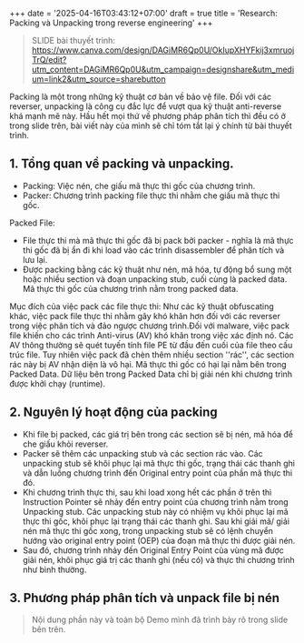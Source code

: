 +++
date = '2025-04-16T03:43:12+07:00'
draft = true
title = 'Research: Packing và Unpacking trong reverse engineering'
+++


> SLIDE bài thuyết trình: https://www.canva.com/design/DAGiMR6Qp0U/OkIupXHYFkij3xmruojTrQ/edit?utm_content=DAGiMR6Qp0U&utm_campaign=designshare&utm_medium=link2&utm_source=sharebutton

Packing là một trong những kỹ thuật cơ bản về bảo vệ file. Đối với các reverser, unpacking là công cụ đắc lực để vượt qua kỹ thuật anti-reverse khá mạnh mẽ này. Hầu hết mọi thứ về phương pháp phân tích thì đều có ở trong slide trên, bài viết này của mình sẽ chỉ tóm tắt lại ý chính từ bài thuyết trình.

## 1. Tổng quan về packing và unpacking.

- Packing: Việc nén, che giấu mã thực thi gốc của chương trình.
- Packer: Chương trình packing file thực thi nhằm che giấu mã thực thi gốc.

Packed File:
-  File thực thi mà mã thực thi gốc đã bị pack bởi packer - nghĩa là mã thực thi gốc đã bị ẩn đi khi load vào các trình disassembler để
phân tích và lưu lại.
- Được packing bằng các kỹ thuật như nén, mã hóa, tự động bổ sung một hoặc nhiều section và đoạn unpacking stub, cuối cùng là packed data. Mã thực thi gốc của chương trình nằm trong packed data.


Mục đích của việc pack các file thực thi: Như các kỹ thuật obfuscating khác, việc pack file thực thi nhằm gây khó khăn hơn đối với các reverser trong việc phân tích và đảo ngược chương trình.Đối với malware, việc pack file khiến cho các trình Anti-virus (AV) khó khăn trong việc xác định nó. Các AV thông thường sẽ quét tuyến tính file PE từ đầu đến cuối của file theo cấu trúc file. Tuy nhiên việc pack đã chèn thêm nhiều section ''rác'', các section rác này bị AV nhận diện là vô hại. Mã thực thi gốc có hại lại nằm bên trong Packed Data. Dữ liệu bên trong Packed Data chỉ bị giải nén khi chương trình được khởi chạy (runtime).

## 2. Nguyên lý hoạt động của packing

- Khi file bị packed, các giá trị bên trong các section sẽ bị nén, mã hóa để che giấu khỏi reverser.
- Packer sẽ thêm các unpacking stub và các section rác vào. Các unpacking stub sẽ khôi phục lại mã thực thi gốc, trạng thái các thanh ghi và dẫn luồng chương trình đến Original entry point của phần mã thực thi đó.
- Khi chương trình thực thi, sau khi load xong hết các phần ở trên thì Instruction Pointer sẽ nhảy đến entry point của chương trình nằm trong Unpacking stub. Các unpacking stub này có nhiệm vụ khôi phục lại mã thực thi gốc, khôi phục lại trạng thái các thanh ghi. Sau khi giải mã/ giải nén mã thực thi gốc xong, trong unpacking stub sẽ có lệnh chuyển hướng vào original entry point (OEP) của đoạn mã thực thi được giải nén.
- Sau đó, chương trình nhảy đến Original Entry Point của vùng mã được giải nén, khôi phục giá trị các thanh ghi (nếu có) và thực thi chương trình như bình thường.

## 3. Phương pháp phân tích và unpack file bị nén

> Nội dung phần này và toàn bộ Demo mình đã trình bày rõ trong slide bên trên.